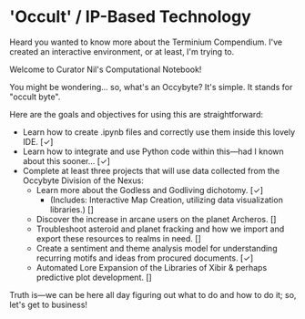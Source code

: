 # 'Occult' / IP-Based Technology

Heard you wanted to know more about the Terminium Compendium. I've created an interactive environment, or at least, I'm trying to.

Welcome to Curator Nil's Computational Notebook!

You might be wondering... so, what's an Occybyte? It's simple. It stands for "occult byte".

Here are the goals and objectives for using this are straightforward:

- Learn how to create .ipynb files and correctly use them inside this lovely IDE. [✓]
- Learn how to integrate and use Python code within this—had I known about this sooner... [✓]
- Complete at least three projects that will use data collected from the Occybyte Division of the Nexus:
    - Learn more about the Godless and Godliving dichotomy. [✓]
        - (Includes: Interactive Map Creation, utilizing data visualization libraries.) []
    - Discover the increase in arcane users on the planet Archeros. []
    - Troubleshoot asteroid and planet fracking and how we import and export these resources to realms in need. []
    - Create a sentiment and theme analysis model for understanding recurring motifs and ideas from procured documents. [✓]
    - Automated Lore Expansion of the Libraries of Xibir & perhaps predictive plot development. []

Truth is—we can be here all day figuring out what to do and how to do it; so, let's get to business!
